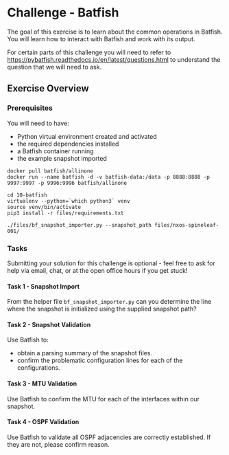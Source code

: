 # Challenge - Batfish
 
The goal of this exercise is to learn about the common operations in Batfish. You will learn how to interact with Batfish and work with its output.
 
For certain parts of this challenge you will need to refer to https://pybatfish.readthedocs.io/en/latest/questions.html to understand the question that we will need to ask. 

## Exercise Overview
 
### Prerequisites
 
You will need to have:
* Python virtual environment created and activated
* the required dependencies installed
* a Batfish container running
* the example snapshot imported

```
docker pull batfish/allinone
docker run --name batfish -d -v batfish-data:/data -p 8888:8888 -p 9997:9997 -p 9996:9996 batfish/allinone

cd 10-batfish
virtualenv --python=`which python3` venv
source venv/bin/activate
pip3 install -r files/requirements.txt

./files/bf_snapshot_importer.py --snapshot_path files/nxos-spineleaf-001/
```

### Tasks
 
Submitting your solution for this challenge is optional - feel free to ask for help via email, chat, or at the open office hours if you get stuck!
 
#### Task 1 - Snapshot Import
 
From the helper file `bf_snapshot_importer.py` can you determine the line where the snapshot is initialized using the supplied snapshot path?

 
#### Task 2 - Snapshot Validation
 
Use Batfish to:
* obtain a parsing summary of the snapshot files.
* confirm the problematic configuration lines for each of the configurations. 

#### Task 3 - MTU Validation

Use Batfish to confirm the MTU for each of the interfaces within our snapshot.
 
#### Task 4 - OSPF Validation
 
Use Batfish to validate all OSPF adjacencies are correctly established. If they are not, please confirm reason.

 
